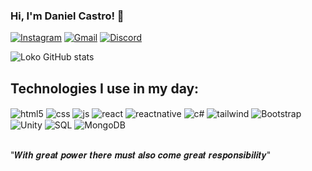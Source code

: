 ### Hi, I'm Daniel Castro! 👋


[![Instagram](https://img.shields.io/badge/Instagram-E4405F?style=for-the-badge&logo=instagram&logoColor=white)](https://instagram.com/danzcastro)
[![Gmail](https://img.shields.io/badge/Gmail-D14836?style=for-the-badge&logo=gmail&logoColor=white)](https://mail.google.com/mail/u/0/#inbox?compose=VpCqJQwcqNzgPmfZSzVRnjTgGTVjKNMDJsRLmXcrJsgbvKVWgbzXrZQVnhHNNQqFdssvdcL)
[![Discord](https://img.shields.io/badge/Discord-7289DA?style=for-the-badge&logo=discord&logoColor=white)](https://discord.gg/r5Yr3u979z)

![Loko GitHub stats](https://github-readme-stats.vercel.app/api?username=LokoDrv3&show_icons=true&theme=none)

## Technologies I use in my day:

<div style="display: inline_block">
  <img align="center" alt="html5" src="https://img.shields.io/badge/HTML5-E34F26?style=for-the-badge&logo=html5&logoColor=white" />
  <img align="center" alt="css" src="https://img.shields.io/badge/CSS3-1572B6?style=for-the-badge&logo=css3&logoColor=white" />
  <img align="center" alt="js" src="https://img.shields.io/badge/JavaScript-F7DF1E?style=for-the-badge&logo=javascript&logoColor=black" />
  <img align="center" alt="react" src="https://img.shields.io/badge/React-20232A?style=for-the-badge&logo=react&logoColor=61DAFB" />
  <img align="center" alt="reactnative" src="https://img.shields.io/badge/React_Native-20232A?style=for-the-badge&logo=react&logoColor=61DAFB" />
  <img align="center" alt="c#" src="https://img.shields.io/badge/C%23-239120?style=for-the-badge&logo=c-sharp&logoColor=white" />
  <img align="center" alt="tailwind" src="https://img.shields.io/badge/Tailwind_CSS-38B2AC?style=for-the-badge&logo=tailwind-css&logoColor=white" />
  <img align="center" alt="Bootstrap" src="https://img.shields.io/badge/Bootstrap-563D7C?style=for-the-badge&logo=bootstrap&logoColor=white" />
  <img align="center" alt="Unity" src="https://img.shields.io/badge/Unity-100000?style=for-the-badge&logo=unity&logoColor=white" />
  <img align="center" alt="SQL" src="https://img.shields.io/badge/MySQL-00000F?style=for-the-badge&logo=mysql&logoColor=white" />
  <img align="center" alt="MongoDB" src="https://img.shields.io/badge/MongoDB-4EA94B?style=for-the-badge&logo=mongodb&logoColor=white" />
 
</div><br/>

"𝑾𝒊𝒕𝒉 𝒈𝒓𝒆𝒂𝒕 𝒑𝒐𝒘𝒆𝒓 𝒕𝒉𝒆𝒓𝒆 𝒎𝒖𝒔𝒕 𝒂𝒍𝒔𝒐 𝒄𝒐𝒎𝒆 𝒈𝒓𝒆𝒂𝒕 𝒓𝒆𝒔𝒑𝒐𝒏𝒔𝒊𝒃𝒊𝒍𝒊𝒕𝒚"

